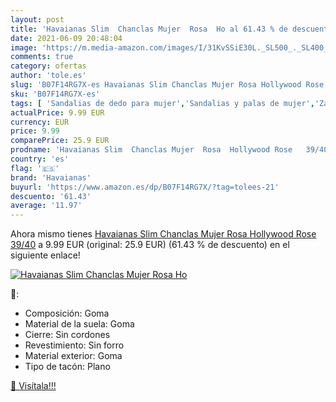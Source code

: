 ```yaml
---
layout: post
title: 'Havaianas Slim  Chanclas Mujer  Rosa  Ho al 61.43 % de descuento'
date: 2021-06-09 20:48:04
image: 'https://m.media-amazon.com/images/I/31KvSSiE30L._SL500_._SL400_.jpg'
comments: true
category: ofertas
author: 'tole.es'
slug: 'B07F14RG7X-es Havaianas Slim Chanclas Mujer Rosa Hollywood Rose 39/40'
sku: 'B07F14RG7X-es'
tags: [ 'Sandalias de dedo para mujer','Sandalias y palas de mujer','Zapatos','Zapatos para mujer','Zapatos y complementos','chanclas','havaianas', ]
actualPrice: 9.99 EUR
currency: EUR
price: 9.99
comparePrice: 25.9 EUR
prodname: 'Havaianas Slim  Chanclas Mujer  Rosa  Hollywood Rose   39/40'
country: 'es'
flag: '🇪🇸'
brand: 'Havaianas'
buyurl: 'https://www.amazon.es/dp/B07F14RG7X/?tag=tolees-21'
descuento: '61.43'
average: '11.97'
---
```


Ahora mismo tienes [Havaianas Slim  Chanclas Mujer  Rosa  Hollywood Rose   39/40](https://www.amazon.es/dp/B07F14RG7X/?tag=tolees-21) a 9.99 EUR (original: 25.9 EUR) (61.43 %  de descuento) en el siguiente enlace!

[![Havaianas Slim  Chanclas Mujer  Rosa  Ho](https://m.media-amazon.com/images/I/31KvSSiE30L._SL500_._SL400_.jpg)](https://www.amazon.es/dp/B07F14RG7X/?tag=tolees-21)

🔎:

- Composición: Goma
- Material de la suela: Goma
- Cierre: Sin cordones
- Revestimiento: Sin forro
- Material exterior: Goma
- Tipo de tacón: Plano

[🛒 Visítala!!!](https://www.amazon.es/dp/B07F14RG7X/?tag=tolees-21)
